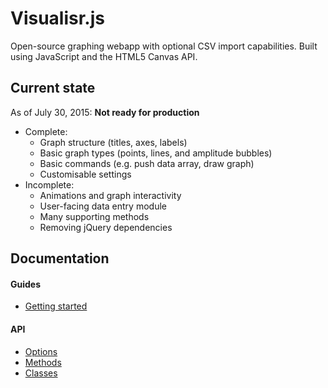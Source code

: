 
# Visualisr.js
Open-source graphing webapp with optional CSV import capabilities. Built using JavaScript and the HTML5 Canvas API.

## Current state

As of July 30, 2015: **Not ready for production**
- Complete:
  - Graph structure (titles, axes, labels)
  - Basic graph types (points, lines, and amplitude bubbles)
  - Basic commands (e.g. push data array, draw graph)
  - Customisable settings
- Incomplete:
  - Animations and graph interactivity
  - User-facing data entry module
  - Many supporting methods
  - Removing jQuery dependencies

## Documentation

#### Guides

- [Getting started](https://github.com/segwin/Visualisr.js/blob/master/docs/Guide-Getting-Started.md)

#### API

- [Options](https://github.com/segwin/Visualisr.js/blob/master/docs/API-Options.md)
- [Methods](https://github.com/segwin/Visualisr.js/blob/master/docs/API-Methods.md)
- [Classes](https://github.com/segwin/Visualisr.js/blob/master/docs/API-Classes.md)
